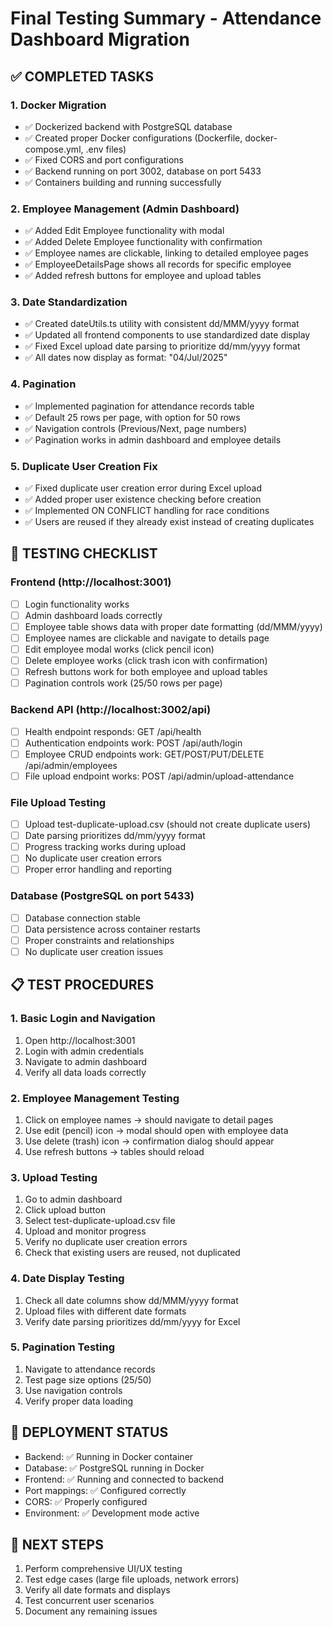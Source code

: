 # Final Testing Summary - Attendance Dashboard Migration

## ✅ COMPLETED TASKS

### 1. Docker Migration
- ✅ Dockerized backend with PostgreSQL database
- ✅ Created proper Docker configurations (Dockerfile, docker-compose.yml, .env files)
- ✅ Fixed CORS and port configurations
- ✅ Backend running on port 3002, database on port 5433
- ✅ Containers building and running successfully

### 2. Employee Management (Admin Dashboard)
- ✅ Added Edit Employee functionality with modal
- ✅ Added Delete Employee functionality with confirmation
- ✅ Employee names are clickable, linking to detailed employee pages
- ✅ EmployeeDetailsPage shows all records for specific employee
- ✅ Added refresh buttons for employee and upload tables

### 3. Date Standardization
- ✅ Created dateUtils.ts utility with consistent dd/MMM/yyyy format
- ✅ Updated all frontend components to use standardized date display
- ✅ Fixed Excel upload date parsing to prioritize dd/mm/yyyy format
- ✅ All dates now display as format: "04/Jul/2025"

### 4. Pagination
- ✅ Implemented pagination for attendance records table
- ✅ Default 25 rows per page, with option for 50 rows
- ✅ Navigation controls (Previous/Next, page numbers)
- ✅ Pagination works in admin dashboard and employee details

### 5. Duplicate User Creation Fix
- ✅ Fixed duplicate user creation error during Excel upload
- ✅ Added proper user existence checking before creation
- ✅ Implemented ON CONFLICT handling for race conditions
- ✅ Users are reused if they already exist instead of creating duplicates

## 🧪 TESTING CHECKLIST

### Frontend (http://localhost:3001)
- [ ] Login functionality works
- [ ] Admin dashboard loads correctly
- [ ] Employee table shows data with proper date formatting (dd/MMM/yyyy)
- [ ] Employee names are clickable and navigate to details page
- [ ] Edit employee modal works (click pencil icon)
- [ ] Delete employee works (click trash icon with confirmation)
- [ ] Refresh buttons work for both employee and upload tables
- [ ] Pagination controls work (25/50 rows per page)

### Backend API (http://localhost:3002/api)
- [ ] Health endpoint responds: GET /api/health
- [ ] Authentication endpoints work: POST /api/auth/login
- [ ] Employee CRUD endpoints work: GET/POST/PUT/DELETE /api/admin/employees
- [ ] File upload endpoint works: POST /api/admin/upload-attendance

### File Upload Testing
- [ ] Upload test-duplicate-upload.csv (should not create duplicate users)
- [ ] Date parsing prioritizes dd/mm/yyyy format
- [ ] Progress tracking works during upload
- [ ] No duplicate user creation errors
- [ ] Proper error handling and reporting

### Database (PostgreSQL on port 5433)
- [ ] Database connection stable
- [ ] Data persistence across container restarts
- [ ] Proper constraints and relationships
- [ ] No duplicate user creation issues

## 📋 TEST PROCEDURES

### 1. Basic Login and Navigation
1. Open http://localhost:3001
2. Login with admin credentials
3. Navigate to admin dashboard
4. Verify all data loads correctly

### 2. Employee Management Testing
1. Click on employee names → should navigate to detail pages
2. Use edit (pencil) icon → modal should open with employee data
3. Use delete (trash) icon → confirmation dialog should appear
4. Use refresh buttons → tables should reload

### 3. Upload Testing
1. Go to admin dashboard
2. Click upload button
3. Select test-duplicate-upload.csv file
4. Upload and monitor progress
5. Verify no duplicate user creation errors
6. Check that existing users are reused, not duplicated

### 4. Date Display Testing
1. Check all date columns show dd/MMM/yyyy format
2. Upload files with different date formats
3. Verify date parsing prioritizes dd/mm/yyyy for Excel

### 5. Pagination Testing
1. Navigate to attendance records
2. Test page size options (25/50)
3. Use navigation controls
4. Verify proper data loading

## 🚀 DEPLOYMENT STATUS
- Backend: ✅ Running in Docker container
- Database: ✅ PostgreSQL running in Docker
- Frontend: ✅ Running and connected to backend
- Port mappings: ✅ Configured correctly
- CORS: ✅ Properly configured
- Environment: ✅ Development mode active

## 📝 NEXT STEPS
1. Perform comprehensive UI/UX testing
2. Test edge cases (large file uploads, network errors)
3. Verify all date formats and displays
4. Test concurrent user scenarios
5. Document any remaining issues
